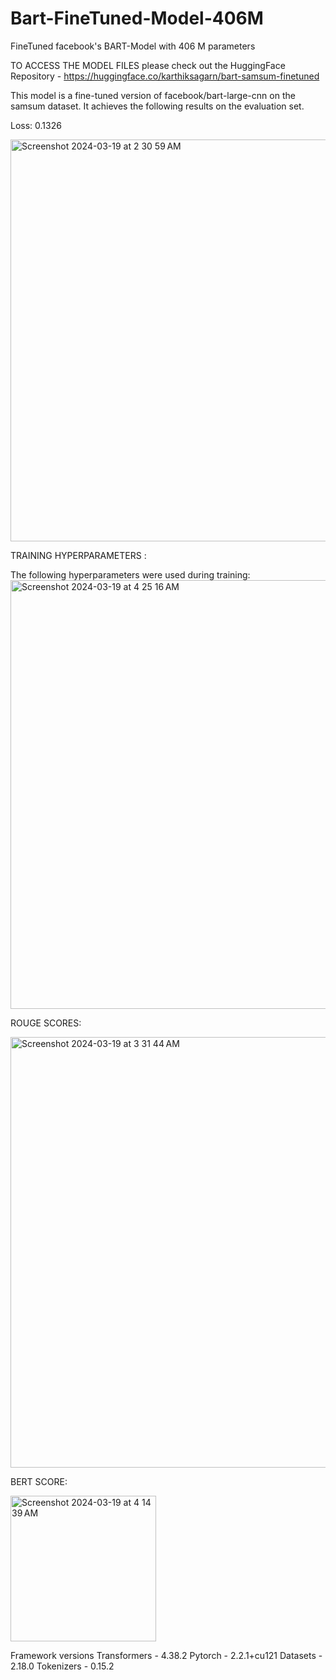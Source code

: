 # Bart-FineTuned-Model-406M
FineTuned facebook's BART-Model with 406 M parameters

TO ACCESS THE MODEL FILES please check out the HuggingFace Repository -
https://huggingface.co/karthiksagarn/bart-samsum-finetuned

This model is a fine-tuned version of facebook/bart-large-cnn on the samsum dataset. It achieves the following results on the evaluation set.

Loss: 0.1326

<img width="643" alt="Screenshot 2024-03-19 at 2 30 59 AM" src="https://github.com/karthiksagarN/Bart-FineTuned-Model-406M/assets/111840048/6fb6eb20-b8b2-409d-8ec0-e71f923c0300">


TRAINING HYPERPARAMETERS :

The following hyperparameters were used during training:
<img width="686" alt="Screenshot 2024-03-19 at 4 25 16 AM" src="https://github.com/karthiksagarN/Bart-FineTuned-Model-406M/assets/111840048/afb4bd6e-e68e-4afa-bf1e-eea129482cbc">

ROUGE SCORES:

<img width="689" alt="Screenshot 2024-03-19 at 3 31 44 AM" src="https://github.com/karthiksagarN/Bart-FineTuned-Model-406M/assets/111840048/1ad53794-5e2d-40b8-9ac9-8ac05e161e6a">

BERT SCORE:

<img width="233" alt="Screenshot 2024-03-19 at 4 14 39 AM" src="https://github.com/karthiksagarN/Bart-FineTuned-Model-406M/assets/111840048/7117805e-a711-45ec-af35-e8646af21cfb">


Framework versions
Transformers - 4.38.2
Pytorch - 2.2.1+cu121
Datasets - 2.18.0
Tokenizers - 0.15.2
